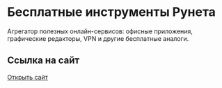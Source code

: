 # Бесплатные инструменты Рунета

Агрегатор полезных онлайн-сервисов: офисные приложения, графические редакторы, VPN и другие бесплатные аналоги.

## Ссылка на сайт
[Открыть сайт](https://maksim-124.github.io/free-tools-aggregator/)